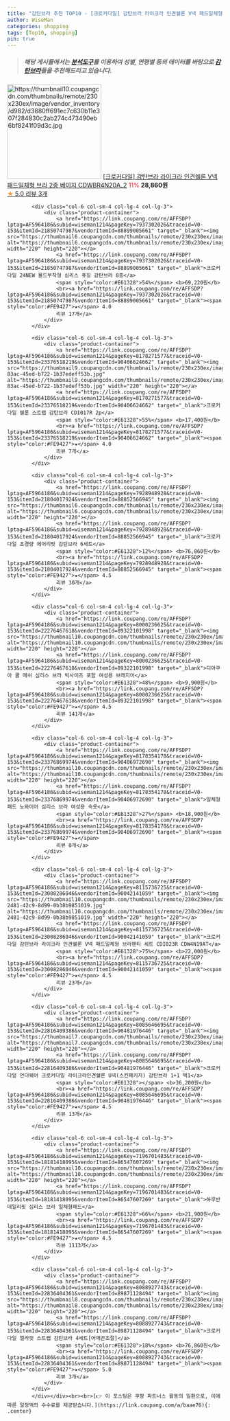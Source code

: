 ```yaml
---
title: "감탄브라 추천 TOP10 - [크로커다일] 감탄브라 라이크라 인견쉘론 V넥 패드일체형 브라 2종 베이지 CDWBR4N20A_2"
author: WiseMan
categories: shopping
tags: [Top10, shopping]
pin: true
---
```


> ##### 해당 게시물에서는 [**분석도구**](https://itemscout.io/)를 이용하여 **성별**, **연령별** 등의 데이터를 바탕으로 [**감탄브라**](https://link.coupang.com/a/baae76)들을 추천해드리고 있습니다.
<div class="container"><div class="row">
            <div class="col-6 col-sm-4 col-lg-4 col-lg-3">
                <div class="product-container">
                    <a href="https://link.coupang.com/re/AFFSDP?lptag=AF5964186&subid=wiseman1214&pageKey=8239506358&traceid=V0-153&itemId=23713735133&vendorItemId=90738616398" target="_blank"><img src="https://thumbnail10.coupangcdn.com/thumbnails/remote/230x230ex/image/vendor_inventory/d982/d3880ff691ec7c630b11e307f284830c2ab274c473490eb6bf8241f09d3c.jpg" alt="https://thumbnail10.coupangcdn.com/thumbnails/remote/230x230ex/image/vendor_inventory/d982/d3880ff691ec7c630b11e307f284830c2ab274c473490eb6bf8241f09d3c.jpg" width="220" height="220"></a>
                    <a href="https://link.coupang.com/re/AFFSDP?lptag=AF5964186&subid=wiseman1214&pageKey=8239506358&traceid=V0-153&itemId=23713735133&vendorItemId=90738616398" target="_blank">[크로커다일] 감탄브라 라이크라 인견쉘론 V넥 패드일체형 브라 2종 베이지 CDWBR4N20A_2</a>
                    <span style="color:#E61328">11%</span> <b>28,860원</b>
                    <br><a href="https://link.coupang.com/re/AFFSDP?lptag=AF5964186&subid=wiseman1214&pageKey=8239506358&traceid=V0-153&itemId=23713735133&vendorItemId=90738616398" target="_blank"><span style="color:#FE9427">★</span> 5.0
                    리뷰 3개</a>
                </div>
            </div>
            
            <div class="col-6 col-sm-4 col-lg-4 col-lg-3">
                <div class="product-container">
                    <a href="https://link.coupang.com/re/AFFSDP?lptag=AF5964186&subid=wiseman1214&pageKey=7937302026&traceid=V0-153&itemId=21850747987&vendorItemId=88899005661" target="_blank"><img src="https://thumbnail6.coupangcdn.com/thumbnails/remote/230x230ex/image/vendor_inventory/fc92/88591d29df14f1c16444e3f8c6dc7778d912e531000695e840c5bd454104.jpg" alt="https://thumbnail6.coupangcdn.com/thumbnails/remote/230x230ex/image/vendor_inventory/fc92/88591d29df14f1c16444e3f8c6dc7778d912e531000695e840c5bd454104.jpg" width="220" height="220"></a>
                    <a href="https://link.coupang.com/re/AFFSDP?lptag=AF5964186&subid=wiseman1214&pageKey=7937302026&traceid=V0-153&itemId=21850747987&vendorItemId=88899005661" target="_blank">크로커다일 24NEW 몰드부착형 심리스 퓨징 감탄브라 8종</a>
                    <span style="color:#E61328">54%</span> <b>69,220원</b>
                    <br><a href="https://link.coupang.com/re/AFFSDP?lptag=AF5964186&subid=wiseman1214&pageKey=7937302026&traceid=V0-153&itemId=21850747987&vendorItemId=88899005661" target="_blank"><span style="color:#FE9427">★</span> 4.0
                    리뷰 17개</a>
                </div>
            </div>
            
            <div class="col-6 col-sm-4 col-lg-4 col-lg-3">
                <div class="product-container">
                    <a href="https://link.coupang.com/re/AFFSDP?lptag=AF5964186&subid=wiseman1214&pageKey=8178271577&traceid=V0-153&itemId=23376518219&vendorItemId=90406624662" target="_blank"><img src="https://thumbnail9.coupangcdn.com/thumbnails/remote/230x230ex/image/retail/images/2024/06/19/17/4/3873e2e3-83ac-45ed-b722-1b37edeff53b.jpg" alt="https://thumbnail9.coupangcdn.com/thumbnails/remote/230x230ex/image/retail/images/2024/06/19/17/4/3873e2e3-83ac-45ed-b722-1b37edeff53b.jpg" width="220" height="220"></a>
                    <a href="https://link.coupang.com/re/AFFSDP?lptag=AF5964186&subid=wiseman1214&pageKey=8178271577&traceid=V0-153&itemId=23376518219&vendorItemId=90406624662" target="_blank">크로커다일 쉘론 스트랩 감탄브라 CDI017R 2p</a>
                    <span style="color:#E61328">55%</span> <b>17,400원</b>
                    <br><a href="https://link.coupang.com/re/AFFSDP?lptag=AF5964186&subid=wiseman1214&pageKey=8178271577&traceid=V0-153&itemId=23376518219&vendorItemId=90406624662" target="_blank"><span style="color:#FE9427">★</span> 4.0
                    리뷰 7개</a>
                </div>
            </div>
            
            <div class="col-6 col-sm-4 col-lg-4 col-lg-3">
                <div class="product-container">
                    <a href="https://link.coupang.com/re/AFFSDP?lptag=AF5964186&subid=wiseman1214&pageKey=7928948928&traceid=V0-153&itemId=21804017924&vendorItemId=88852566945" target="_blank"><img src="https://thumbnail6.coupangcdn.com/thumbnails/remote/230x230ex/image/vendor_inventory/1ed9/4a76384847cb9981075559f29db23fbffb7defea9deb83196ca9bb2cd51f.jpg" alt="https://thumbnail6.coupangcdn.com/thumbnails/remote/230x230ex/image/vendor_inventory/1ed9/4a76384847cb9981075559f29db23fbffb7defea9deb83196ca9bb2cd51f.jpg" width="220" height="220"></a>
                    <a href="https://link.coupang.com/re/AFFSDP?lptag=AF5964186&subid=wiseman1214&pageKey=7928948928&traceid=V0-153&itemId=21804017924&vendorItemId=88852566945" target="_blank">크로커다일 초경량 에어리핏 감탄브라 6세트</a>
                    <span style="color:#E61328">12%</span> <b>76,860원</b>
                    <br><a href="https://link.coupang.com/re/AFFSDP?lptag=AF5964186&subid=wiseman1214&pageKey=7928948928&traceid=V0-153&itemId=21804017924&vendorItemId=88852566945" target="_blank"><span style="color:#FE9427">★</span> 4.5
                    리뷰 30개</a>
                </div>
            </div>
            
            <div class="col-6 col-sm-4 col-lg-4 col-lg-3">
                <div class="product-container">
                    <a href="https://link.coupang.com/re/AFFSDP?lptag=AF5964186&subid=wiseman1214&pageKey=8000236625&traceid=V0-153&itemId=22276467618&vendorItemId=89322101998" target="_blank"><img src="https://thumbnail10.coupangcdn.com/thumbnails/remote/230x230ex/image/vendor_inventory/3336/e81a9f7e91497ea549fd7fde83bfe94ef1f890d4cafe5022a5a061c5a646.jpg" alt="https://thumbnail10.coupangcdn.com/thumbnails/remote/230x230ex/image/vendor_inventory/3336/e81a9f7e91497ea549fd7fde83bfe94ef1f890d4cafe5022a5a061c5a646.jpg" width="220" height="220"></a>
                    <a href="https://link.coupang.com/re/AFFSDP?lptag=AF5964186&subid=wiseman1214&pageKey=8000236625&traceid=V0-153&itemId=22276467618&vendorItemId=89322101998" target="_blank">디아쿠아 쿨 메쉬 심리스 브라 빅사이즈 포함 여성용 브래지어</a>
                    <span style="color:#E61328">48%</span> <b>9,900원</b>
                    <br><a href="https://link.coupang.com/re/AFFSDP?lptag=AF5964186&subid=wiseman1214&pageKey=8000236625&traceid=V0-153&itemId=22276467618&vendorItemId=89322101998" target="_blank"><span style="color:#FE9427">★</span> 4.5
                    리뷰 141개</a>
                </div>
            </div>
            
            <div class="col-6 col-sm-4 col-lg-4 col-lg-3">
                <div class="product-container">
                    <a href="https://link.coupang.com/re/AFFSDP?lptag=AF5964186&subid=wiseman1214&pageKey=8178354178&traceid=V0-153&itemId=23376869974&vendorItemId=90406972690" target="_blank"><img src="https://thumbnail10.coupangcdn.com/thumbnails/remote/230x230ex/image/vendor_inventory/948d/6835e07da7c89a4fd62c46134dd15cc6cd55b217256dbfdbccc2c67db33e.jpg" alt="https://thumbnail10.coupangcdn.com/thumbnails/remote/230x230ex/image/vendor_inventory/948d/6835e07da7c89a4fd62c46134dd15cc6cd55b217256dbfdbccc2c67db33e.jpg" width="220" height="220"></a>
                    <a href="https://link.coupang.com/re/AFFSDP?lptag=AF5964186&subid=wiseman1214&pageKey=8178354178&traceid=V0-153&itemId=23376869974&vendorItemId=90406972690" target="_blank">일체형 패드 노와이어 심리스 브라 여성용 속옷</a>
                    <span style="color:#E61328">27%</span> <b>18,900원</b>
                    <br><a href="https://link.coupang.com/re/AFFSDP?lptag=AF5964186&subid=wiseman1214&pageKey=8178354178&traceid=V0-153&itemId=23376869974&vendorItemId=90406972690" target="_blank"><span style="color:#FE9427">★</span> 
                    리뷰 0개</a>
                </div>
            </div>
            
            <div class="col-6 col-sm-4 col-lg-4 col-lg-3">
                <div class="product-container">
                    <a href="https://link.coupang.com/re/AFFSDP?lptag=AF5964186&subid=wiseman1214&pageKey=8115736725&traceid=V0-153&itemId=23008286046&vendorItemId=90042141059" target="_blank"><img src="https://thumbnail10.coupangcdn.com/thumbnails/remote/230x230ex/image/retail/images/2024/05/21/14/5/efc319f1-2481-42c9-8d99-0b38b9851019.jpg" alt="https://thumbnail10.coupangcdn.com/thumbnails/remote/230x230ex/image/retail/images/2024/05/21/14/5/efc319f1-2481-42c9-8d99-0b38b9851019.jpg" width="220" height="220"></a>
                    <a href="https://link.coupang.com/re/AFFSDP?lptag=AF5964186&subid=wiseman1214&pageKey=8115736725&traceid=V0-153&itemId=23008286046&vendorItemId=90042141059" target="_blank">크로커다일 감탄브라 라이크라 인견쉘론 V넥 패드일체형 브라팬티 세트 CDI023R CDW4N19AT</a>
                    <span style="color:#E61328">75%</span> <b>22,000원</b>
                    <br><a href="https://link.coupang.com/re/AFFSDP?lptag=AF5964186&subid=wiseman1214&pageKey=8115736725&traceid=V0-153&itemId=23008286046&vendorItemId=90042141059" target="_blank"><span style="color:#FE9427">★</span> 4.5
                    리뷰 23개</a>
                </div>
            </div>
            
            <div class="col-6 col-sm-4 col-lg-4 col-lg-3">
                <div class="product-container">
                    <a href="https://link.coupang.com/re/AFFSDP?lptag=AF5964186&subid=wiseman1214&pageKey=8085646695&traceid=V0-153&itemId=22816409386&vendorItemId=90481976446" target="_blank"><img src="https://thumbnail7.coupangcdn.com/thumbnails/remote/230x230ex/image/vendor_inventory/ce65/d1437fa483da65303776167ba957a2d2027d035d587b10a51402f6c8429a.jpg" alt="https://thumbnail7.coupangcdn.com/thumbnails/remote/230x230ex/image/vendor_inventory/ce65/d1437fa483da65303776167ba957a2d2027d035d587b10a51402f6c8429a.jpg" width="220" height="220"></a>
                    <a href="https://link.coupang.com/re/AFFSDP?lptag=AF5964186&subid=wiseman1214&pageKey=8085646695&traceid=V0-153&itemId=22816409386&vendorItemId=90481976446" target="_blank">크로커다일 언더웨어 크로커다일 라이크라인견쉘론 U넥(스킨패키지) 감탄브라 1+1 택1</a>
                    <span style="color:#E61328"></span> <b>36,200원</b>
                    <br><a href="https://link.coupang.com/re/AFFSDP?lptag=AF5964186&subid=wiseman1214&pageKey=8085646695&traceid=V0-153&itemId=22816409386&vendorItemId=90481976446" target="_blank"><span style="color:#FE9427">★</span> 4.5
                    리뷰 13개</a>
                </div>
            </div>
            
            <div class="col-6 col-sm-4 col-lg-4 col-lg-3">
                <div class="product-container">
                    <a href="https://link.coupang.com/re/AFFSDP?lptag=AF5964186&subid=wiseman1214&pageKey=7196701483&traceid=V0-153&itemId=18181418095&vendorItemId=86547607269" target="_blank"><img src="https://thumbnail10.coupangcdn.com/thumbnails/remote/230x230ex/image/vendor_inventory/4f31/ab418fd52f65da810572133d20e43cf566a7be263e582b24c3988bb720c8.jpg" alt="https://thumbnail10.coupangcdn.com/thumbnails/remote/230x230ex/image/vendor_inventory/4f31/ab418fd52f65da810572133d20e43cf566a7be263e582b24c3988bb720c8.jpg" width="220" height="220"></a>
                    <a href="https://link.coupang.com/re/AFFSDP?lptag=AF5964186&subid=wiseman1214&pageKey=7196701483&traceid=V0-153&itemId=18181418095&vendorItemId=86547607269" target="_blank">하루반 데일리핏 심리스 브라 일체형패드</a>
                    <span style="color:#E61328">66%</span> <b>21,900원</b>
                    <br><a href="https://link.coupang.com/re/AFFSDP?lptag=AF5964186&subid=wiseman1214&pageKey=7196701483&traceid=V0-153&itemId=18181418095&vendorItemId=86547607269" target="_blank"><span style="color:#FE9427">★</span> 4.5
                    리뷰 1113개</a>
                </div>
            </div>
            
            <div class="col-6 col-sm-4 col-lg-4 col-lg-3">
                <div class="product-container">
                    <a href="https://link.coupang.com/re/AFFSDP?lptag=AF5964186&subid=wiseman1214&pageKey=8088927743&traceid=V0-153&itemId=22836404361&vendorItemId=89871128494" target="_blank"><img src="https://thumbnail8.coupangcdn.com/thumbnails/remote/230x230ex/image/vendor_inventory/7b4b/c86ed9156ac6e7e3c1f06791017d09d7394c3bf8f13bd250f34a6c2b16af.jpg" alt="https://thumbnail8.coupangcdn.com/thumbnails/remote/230x230ex/image/vendor_inventory/7b4b/c86ed9156ac6e7e3c1f06791017d09d7394c3bf8f13bd250f34a6c2b16af.jpg" width="220" height="220"></a>
                    <a href="https://link.coupang.com/re/AFFSDP?lptag=AF5964186&subid=wiseman1214&pageKey=8088927743&traceid=V0-153&itemId=22836404361&vendorItemId=89871128494" target="_blank">크로커다일 엘라핏 스트랩 감탄브라 4세트[어깨끈조절]</a>
                    <span style="color:#E61328">18%</span> <b>76,860원</b>
                    <br><a href="https://link.coupang.com/re/AFFSDP?lptag=AF5964186&subid=wiseman1214&pageKey=8088927743&traceid=V0-153&itemId=22836404361&vendorItemId=89871128494" target="_blank"><span style="color:#FE9427">★</span> 5.0
                    리뷰 3개</a>
                </div>
            </div>
            </div></div><br><br>[👉 이 포스팅은 쿠팡 파트너스 활동의 일환으로, 이에 따른 일정액의 수수료를 제공받습니다.](https://link.coupang.com/a/baae76){: .center}